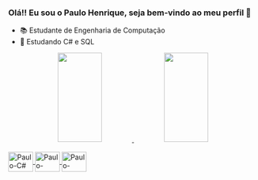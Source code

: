 ### Olá!! Eu sou o Paulo Henrique, seja bem-vindo ao meu perfil 🚀
- 📚 Estudante de Engenharia de Computação
- 🌱 Estudando C# e SQL
<div align="center">
<a href="https://github.com/PauloTristao">
<img height="180em" img width="42%" src="https://github-readme-stats.vercel.app/api?username=PauloTristao&show_icons=true&theme=vue-dark&include_all_commits=true&count_private=true"/>   <img height="180em" img width="42%" src="https://github-readme-stats.vercel.app/api/top-langs/?username=PauloTristao&layout=compact&langs_count=7&theme=vue-dark"/>
</div> 

<div style="display: inline_block"><br>
<img align="center" alt="Paulo-C#" height="40" width="50" src="https://cdn.jsdelivr.net/gh/devicons/devicon/icons/visualstudio/visualstudio-plain.svg">   <img align="center" alt="Paulo-SQLServer" height="40" width="50" src="https://cdn.jsdelivr.net/gh/devicons/devicon/icons/csharp/csharp-original.svg">   <img align="center" alt="Paulo-VisualStudio" height="40" width="50" src="https://user-images.githubusercontent.com/4249331/52232852-e2c4f780-28bd-11e9-835d-1e3cf3e43888.png"> 
</div>
